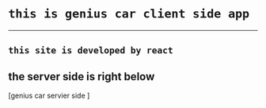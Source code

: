 # `this is genius car client side app`
  -----------------------------------------------------------
## `this site is developed by react `
   the server side is right below 
   --------------------------------------------------------
   [genius car servier side ]
